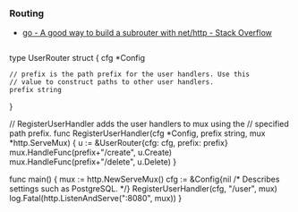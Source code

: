 



### Routing

- [go - A good way to build a subrouter with net/http - Stack Overflow](https://stackoverflow.com/questions/60841156/a-good-way-to-build-a-subrouter-with-net-http)
	```go
type UserRouter struct {
    cfg *Config

    // prefix is the path prefix for the user handlers. Use this
    // value to construct paths to other user handlers.
    prefix string 
}

// RegisterUserHandler adds the user handlers to mux using the
// specified path prefix.
func RegisterUserHandler(cfg *Config, prefix string, mux *http.ServeMux)  {
    u := &UserRouter{cfg: cfg, prefix: prefix}
    mux.HandleFunc(prefix+"/create", u.Create)
    mux.HandleFunc(prefix+"/delete", u.Delete)
}

func main() {
    mux := http.NewServeMux()
    cfg := &Config{nil /* Describes settings such as PostgreSQL. */}
    RegisterUserHandler(cfg, "/user", mux)
    log.Fatal(http.ListenAndServe(":8080", mux))
}
```